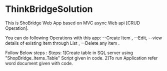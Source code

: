 # ThinkBridgeSolution

This is ShoBridge Web App based on MVC async Web api [CRUD Operation].

You can do following Operations with this app:
--Create Item ,
--Edit,
--view details of existing item through List ,
--Delete any item .

Follow Below steps :
Steps:
1]Create table in SQL server using "ShopBridge_Items_Table" Script given in code.
2]To run Application refer word document given with code.
